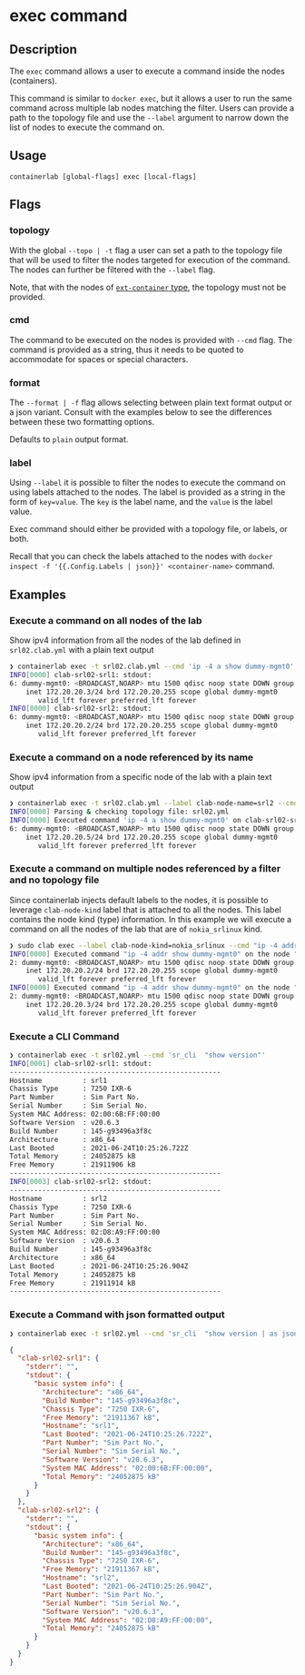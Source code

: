 # exec command

## Description

The `exec` command allows a user to execute a command inside the nodes (containers).

This command is similar to `docker exec`, but it allows a user to run the same command across multiple lab nodes matching the filter. Users can provide a path to the topology file and use the `--label` argument to narrow down the list of nodes to execute the command on.

## Usage

`containerlab [global-flags] exec [local-flags]`

## Flags

### topology

With the global `--topo | -t` flag a user can set a path to the topology file that will be used to filter the nodes targeted for execution of the command. The nodes can further be filtered with the `--label` flag.

Note, that with the nodes of [`ext-container` type](../manual/kinds/ext-container.md), the topology must not be provided.

### cmd

The command to be executed on the nodes is provided with `--cmd` flag. The command is provided as a string, thus it needs to be quoted to accommodate for spaces or special characters.

### format

The `--format | -f` flag allows selecting between plain text format output or a json variant. Consult with the examples below to see the differences between these two formatting options.

Defaults to `plain` output format.

### label

Using `--label` it is possible to filter the nodes to execute the command on using labels attached to the nodes. The label is provided as a string in the form of `key=value`. The `key` is the label name, and the `value` is the label value.

Exec command should either be provided with a topology file, or labels, or both.

Recall that you can check the labels attached to the nodes with `docker inspect -f '{{.Config.Labels | json}}' <container-name>` command.

## Examples

### Execute a command on all nodes of the lab

Show ipv4 information from all the nodes of the lab defined in `srl02.clab.yml` with a plain text output

```bash
❯ containerlab exec -t srl02.clab.yml --cmd 'ip -4 a show dummy-mgmt0'
INFO[0000] clab-srl02-srl1: stdout:
6: dummy-mgmt0: <BROADCAST,NOARP> mtu 1500 qdisc noop state DOWN group default qlen 1000
    inet 172.20.20.3/24 brd 172.20.20.255 scope global dummy-mgmt0
       valid_lft forever preferred_lft forever
INFO[0000] clab-srl02-srl2: stdout:
6: dummy-mgmt0: <BROADCAST,NOARP> mtu 1500 qdisc noop state DOWN group default qlen 1000
    inet 172.20.20.2/24 brd 172.20.20.255 scope global dummy-mgmt0
       valid_lft forever preferred_lft forever
```

### Execute a command on a node referenced by its name

Show ipv4 information from a specific node of the lab with a plain text output

```bash
❯ containerlab exec -t srl02.clab.yml --label clab-node-name=srl2 --cmd 'ip -4 a show dummy-mgmt0'
INFO[0000] Parsing & checking topology file: srl02.yml  
INFO[0000] Executed command 'ip -4 a show dummy-mgmt0' on clab-srl02-srl2. stdout:
6: dummy-mgmt0: <BROADCAST,NOARP> mtu 1500 qdisc noop state DOWN group default qlen 1000
    inet 172.20.20.5/24 brd 172.20.20.255 scope global dummy-mgmt0
       valid_lft forever preferred_lft forever 
```

### Execute a command on multiple nodes referenced by a filter and no topology file

Since containerlab injects default labels to the nodes, it is possible to leverage `clab-node-kind` label that is attached to all the nodes. This label contains the node kind (type) information. In this example we will execute a command on all the nodes of the lab that are of `nokia_srlinux` kind.

```bash
❯ sudo clab exec --label clab-node-kind=nokia_srlinux --cmd "ip -4 addr show dummy-mgmt0"
INFO[0000] Executed command "ip -4 addr show dummy-mgmt0" on the node "greeter-srl". stdout:
2: dummy-mgmt0: <BROADCAST,NOARP> mtu 1500 qdisc noop state DOWN group default qlen 1000
    inet 172.20.20.2/24 brd 172.20.20.255 scope global dummy-mgmt0
       valid_lft forever preferred_lft forever 
INFO[0000] Executed command "ip -4 addr show dummy-mgmt0" on the node "srl". stdout:
2: dummy-mgmt0: <BROADCAST,NOARP> mtu 1500 qdisc noop state DOWN group default qlen 1000
    inet 172.20.20.3/24 brd 172.20.20.255 scope global dummy-mgmt0
       valid_lft forever preferred_lft forever 
```

### Execute a CLI Command

```bash
❯ containerlab exec -t srl02.yml --cmd 'sr_cli  "show version"'
INFO[0001] clab-srl02-srl1: stdout:
----------------------------------------------------
Hostname          : srl1
Chassis Type      : 7250 IXR-6
Part Number       : Sim Part No.
Serial Number     : Sim Serial No.
System MAC Address: 02:00:6B:FF:00:00
Software Version  : v20.6.3
Build Number      : 145-g93496a3f8c
Architecture      : x86_64
Last Booted       : 2021-06-24T10:25:26.722Z
Total Memory      : 24052875 kB
Free Memory       : 21911906 kB
----------------------------------------------------
INFO[0003] clab-srl02-srl2: stdout:
----------------------------------------------------
Hostname          : srl2
Chassis Type      : 7250 IXR-6
Part Number       : Sim Part No.
Serial Number     : Sim Serial No.
System MAC Address: 02:D8:A9:FF:00:00
Software Version  : v20.6.3
Build Number      : 145-g93496a3f8c
Architecture      : x86_64
Last Booted       : 2021-06-24T10:25:26.904Z
Total Memory      : 24052875 kB
Free Memory       : 21911914 kB
----------------------------------------------------
```

### Execute a Command with json formatted output

```bash
❯ containerlab exec -t srl02.yml --cmd 'sr_cli  "show version | as json"' -f json | jq
```

```json
{
  "clab-srl02-srl1": {
    "stderr": "",
    "stdout": {
      "basic system info": {
        "Architecture": "x86_64",
        "Build Number": "145-g93496a3f8c",
        "Chassis Type": "7250 IXR-6",
        "Free Memory": "21911367 kB",
        "Hostname": "srl1",
        "Last Booted": "2021-06-24T10:25:26.722Z",
        "Part Number": "Sim Part No.",
        "Serial Number": "Sim Serial No.",
        "Software Version": "v20.6.3",
        "System MAC Address": "02:00:6B:FF:00:00",
        "Total Memory": "24052875 kB"
      }
    }
  },
  "clab-srl02-srl2": {
    "stderr": "",
    "stdout": {
      "basic system info": {
        "Architecture": "x86_64",
        "Build Number": "145-g93496a3f8c",
        "Chassis Type": "7250 IXR-6",
        "Free Memory": "21911367 kB",
        "Hostname": "srl2",
        "Last Booted": "2021-06-24T10:25:26.904Z",
        "Part Number": "Sim Part No.",
        "Serial Number": "Sim Serial No.",
        "Software Version": "v20.6.3",
        "System MAC Address": "02:D8:A9:FF:00:00",
        "Total Memory": "24052875 kB"
      }
    }
  }
}
```
